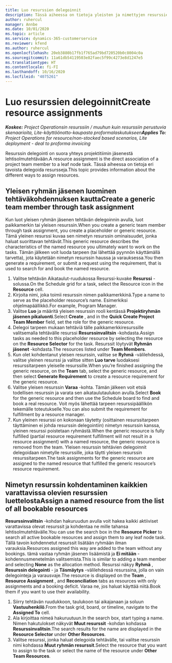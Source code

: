 ```yaml
---
title: Luo resurssien delegoinnit
description: Tässä aiheessa on tietoja yleisten ja nimettyjen resurssien delegointien luomisesta.
author: ruhercul
manager: Annbe
ms.date: 10/01/2020
ms.topic: article
ms.service: dynamics-365-customerservice
ms.reviewer: kfend
ms.author: ruhercul
ms.openlocfilehash: 20eb3880b17fb1f765ad79bd720520b0c8004c0a
ms.sourcegitcommit: 11a61db54119503e82faec5f99c4273e8d1247e5
ms.translationtype: HT
ms.contentlocale: fi-FI
ms.lasthandoff: 10/16/2020
ms.locfileid: "4075261"
---
```

# <a name="create-resource-assignments"></a><span data-ttu-id="ccfcc-103">Luo resurssien delegoinnit</span><span class="sxs-lookup"><span data-stu-id="ccfcc-103">Create resource assignments</span></span>

<span data-ttu-id="ccfcc-104">_**Koskee:** Project Operationsin resurssiin / muuhun kuin resurssiin perustuvia skenaarioita, Lite-käyttöönotto-kaupasta proformalaskutukseen_</span><span class="sxs-lookup"><span data-stu-id="ccfcc-104">_**Applies To:** Project Operations for resource/non-stocked based scenarios, Lite deployment - deal to proforma invoicing_</span></span>


<span data-ttu-id="ccfcc-105">Resurssin delegointi on suora yhteys projektitiimin jäsenestä lehtisolmutehtävään.</span><span class="sxs-lookup"><span data-stu-id="ccfcc-105">A resource assignment is the direct association of a project team member to a leaf node task.</span></span> <span data-ttu-id="ccfcc-106">Tässä aiheessa on tietoja eri tavoista delegoida resursseja.</span><span class="sxs-lookup"><span data-stu-id="ccfcc-106">This topic provides information about the different ways to assign resources.</span></span>

## <a name="create-a-generic-team-member-through-task-assignment"></a><span data-ttu-id="ccfcc-107">Yleisen ryhmän jäsenen luominen tehtäväkohdennuksen kautta</span><span class="sxs-lookup"><span data-stu-id="ccfcc-107">Create a generic team member through task assignment</span></span>


<span data-ttu-id="ccfcc-108">Kun luot yleisen ryhmän jäsenen tehtävän delegoinnin avulla, luot paikkamerkin tai yleisen resurssin.</span><span class="sxs-lookup"><span data-stu-id="ccfcc-108">When you create a generic team member through task assignment, you create a placeholder or generic resource.</span></span> <span data-ttu-id="ccfcc-109">Tämä yleinen resurssi kuvaa sen nimetyn resurssin ominaisuudet, jonka haluat suorittavan tehtävät.</span><span class="sxs-lookup"><span data-stu-id="ccfcc-109">This generic resource describes the characteristics of the named resource you ultimately want to work on the tasks.</span></span> <span data-ttu-id="ccfcc-110">Tämän jälkeen voit luoda tarpeen (tai lähettää pyynnön käyttämällä tarvetta), jota käytetään nimetyn resurssin haussa ja varauksessa.</span><span class="sxs-lookup"><span data-stu-id="ccfcc-110">You then generate a requirement, or submit a request using the requirement, that is used to search for and book the named resource.</span></span>

1. <span data-ttu-id="ccfcc-111">Valitse tehtävän Aikataulut-ruudukossa Resurssi-kuvake **Resurssi** -solussa.</span><span class="sxs-lookup"><span data-stu-id="ccfcc-111">On the Schedule grid for a task, select the Resource icon in the **Resource** cell.</span></span>
2. <span data-ttu-id="ccfcc-112">Kirjoita nimi, joka toimii resurssin nimen paikkamerkkinä.</span><span class="sxs-lookup"><span data-stu-id="ccfcc-112">Type a name to serve as the placeholder resource’s name.</span></span> <span data-ttu-id="ccfcc-113">Esimerkiksi ohjelmapäällikkö.</span><span class="sxs-lookup"><span data-stu-id="ccfcc-113">For example, Program Manager.</span></span>
3. <span data-ttu-id="ccfcc-114">Valitse **Luo** ja määritä yleisen resurssin rooli kentässä **Projektiryhmän jäsenen pikaluonti**.</span><span class="sxs-lookup"><span data-stu-id="ccfcc-114">Select **Create** , and in the **Quick Create Project Team Member** field, set the role for the generic resource.</span></span>
4. <span data-ttu-id="ccfcc-115">Delegoi tarpeen mukaan tehtäviä tälle paikkamerkkiresurssille valitsemalla tehtävälle resurssi **Resurssinvalitsin** -kohdasta.</span><span class="sxs-lookup"><span data-stu-id="ccfcc-115">Assign tasks as needed to this placeholder resource by selecting the resource on the **Resource Selector** for the task.</span></span> <span data-ttu-id="ccfcc-116">Resurssit löytyvät **Ryhmän jäsenet** -kohdasta.</span><span class="sxs-lookup"><span data-stu-id="ccfcc-116">The resources listed under **Team Members**.</span></span>
5. <span data-ttu-id="ccfcc-117">Kun olet kohdentanut yleisen resurssin, valitse se **Ryhmä** -välilehdessä, valitse yleinen resurssi ja valitse sitten **Luo tarve** luodaksesi resurssitarpeen yleiselle resurssille.</span><span class="sxs-lookup"><span data-stu-id="ccfcc-117">When you’re finished assigning the generic resource, on the **Team** tab, select the generic resource, and then select **Generate Requirement** to create a resource requirement for the generic resource.</span></span>
6. <span data-ttu-id="ccfcc-118">Valitse yleisen resurssin **Varaa** -kohta. Tämän jälkeen voit etsiä todellisen resurssin ja varata sen aikataulutaulukon avulla.</span><span class="sxs-lookup"><span data-stu-id="ccfcc-118">Select **Book** for the generic resource and then use the Schedule board to find and book a real resource.</span></span> <span data-ttu-id="ccfcc-119">Voit myös lähettää tarpeen resurssipäällikön tekemälle toteutukselle.</span><span class="sxs-lookup"><span data-stu-id="ccfcc-119">You can also submit the requirement for fulfillment by a resource manager.</span></span>
7. <span data-ttu-id="ccfcc-120">Kun yleinen resurssi on kokonaan täytetty (osittainen resurssitarpeen täyttäminen ei johda resurssin delegointiin) nimetyn resurssin kanssa, yleinen resurssi poistetaan ryhmästä.</span><span class="sxs-lookup"><span data-stu-id="ccfcc-120">When the generic resource is fully fulfilled (partial resource requirement fulfillment will not result in a resource assignment) with a named resource, the generic resource is removed from the team.</span></span> <span data-ttu-id="ccfcc-121">Yleisen resurssin tehtävien delegoinnit delegoidaan nimetylle resurssille, joka täytti yleisen resurssin resurssitarpeen.</span><span class="sxs-lookup"><span data-stu-id="ccfcc-121">The task assignments for the generic resource are assigned to the named resource that fulfilled the generic resource’s resource requirement.</span></span>

## <a name="assign-a-named-resource-from-the-list-of-all-bookable-resources"></a><span data-ttu-id="ccfcc-122">Nimetyn resurssin kohdentaminen kaikkien varattavissa olevien resurssien luettelosta</span><span class="sxs-lookup"><span data-stu-id="ccfcc-122">Assign a named resource from the list of all bookable resources</span></span>

<span data-ttu-id="ccfcc-123">**Resurssinvalitsin** -kohdan hakuruudun avulla voit hakea kaikki aktiiviset varattavissa olevat resurssit ja kohdentaa ne mille tahansa lehtisolmutehtävälle.</span><span class="sxs-lookup"><span data-stu-id="ccfcc-123">You can use the search box in the **Resource Picker** to search all active bookable resources and assign them to any leaf node task.</span></span> <span data-ttu-id="ccfcc-124">Tällä tavoin kohdennetut resurssit lisätään ryhmään ilman varauksia.</span><span class="sxs-lookup"><span data-stu-id="ccfcc-124">Resources assigned this way are added to the team without any bookings.</span></span> <span data-ttu-id="ccfcc-125">tämä vastaa ryhmän jäsenen lisäämistä ja **Ei mitään** -kohdennusmenetelmän valitsemista.</span><span class="sxs-lookup"><span data-stu-id="ccfcc-125">This is similar to adding a team member and selecting **None** as the allocation method.</span></span> <span data-ttu-id="ccfcc-126">Resurssi näkyy **Ryhmä** , **Resurssin delegointi** - ja **Täsmäytys** -välilehdessä resurssina, jolla on vain delegointeja ja varausvaje.</span><span class="sxs-lookup"><span data-stu-id="ccfcc-126">The resource is displayed on the **Team** , **Resource Assignment** , and **Reconciliation** tabs as resources with only assignments and a booking deficit.</span></span> <span data-ttu-id="ccfcc-127">Varaa ne, jos haluat käyttää niitä.</span><span class="sxs-lookup"><span data-stu-id="ccfcc-127">Book them if you want to use their availability.</span></span>

1. <span data-ttu-id="ccfcc-128">Siirry tehtävän ruudukkoon, taulukoon tai aikajanaan ja soluun **Vastuuhenkilö**.</span><span class="sxs-lookup"><span data-stu-id="ccfcc-128">From the task grid, board, or timeline, navigate to the **Assigned To** cell.</span></span>
2. <span data-ttu-id="ccfcc-129">Ala kirjoittaa nimeä hakuruutuun.</span><span class="sxs-lookup"><span data-stu-id="ccfcc-129">In the search box, start typing a name.</span></span> <span data-ttu-id="ccfcc-130">Nimen hakutulokset näkyvät **Muut resurssit** -kohdan kohdassa **Resurssinvalitsin**.</span><span class="sxs-lookup"><span data-stu-id="ccfcc-130">The search results for the name are displayed in the **Resource Selector** under **Other Resources**.</span></span>
3. <span data-ttu-id="ccfcc-131">Valitse resurssi, jonka haluat delegoida tehtävälle, tai valitse resurssin nimi kohdassa **Muut ryhmän resurssit**.</span><span class="sxs-lookup"><span data-stu-id="ccfcc-131">Select the resource that you want to assign to the task or select the name of the resource under **Other Team Resources**.</span></span>
